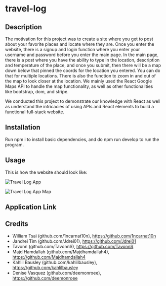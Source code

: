 # travel-log

## Description

The motivation for this project was to create a site where you get to post about your favorite places and locate where they are. Once you enter the website, there is a signup and login function where you enter your username and password before you enter the main page. In the main page, there is a post where you have the ability to type in the location, description and temperature of the place, and once you submit, then there will be a map down below that pinned the coords for the location you entered. You can do that for multiple locations. There is also the function to zoom in and out of the map to look closer at the location. We mainly used the React Google Maps API to handle the map functionality, as well as other functionalities like bootstrap, dom, and stripe.

We conducted this project to demonstrate our knowledge with React as well as understand the intricacies of using APIs and React elements to build a functional full-stack website.

## Installation

Run npm i to install basic dependencies, and do npm run develop to run the program.

## Usage

This is how the website should look like:

![Travel Log App](./assets/images/Blitzscreenshot.png)

![Travel Log App Map](./assets/images/Blitzscreenshot.png)

## Application Link



## Credits

- William Tsai (github.com/1ncarnat10n), https://github.com/1ncarnat10n
- Jandrei Tim (github.com/Jdrei01), https://github.com/Jdrei01
- Tavonn (github.com/TavonnS), https://github.com/TavonnS
- Majd Hamdallah (github.com/Majdhamdallah4), https://github.com/Majdhamdallah4
- Kahlil Bausley (github.com/kahlilbausley), https://github.com/kahlilbausley
- Denise Vasquez (github.com/deemonroee), https://github.com/deemonroee

